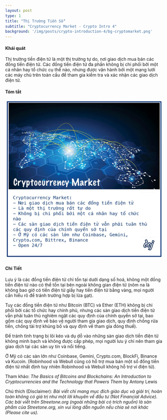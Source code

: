 ```yaml
---
layout: post
type: 1
title: "Thị Trường Tiền Số"
subtitle: "Cryptocurrency Market - Crypto Intro 4"
background: '/img/posts/crypto-introduction-4/bg-cryptomarket.png'
---
```


#### Khái quát

Thị trường tiền điện tử là một thị trường tự do, nơi giao dịch mua bán các đồng tiền điện tử. Các đồng tiền điện tử đa phần không bị chi phối bởi một cá nhân hay tổ chức cụ thể nào, nhưng được vận hành bởi một mạng lưới các máy chủ trên toàn cầu để tham gia kiểm tra và xác nhận các giao dịch điện tử.

#### Tóm tắt
![crypto-introduction-4](/img/posts/crypto-introduction-4/sm-crytomarket.png)

#### Chi Tiết

Lưu ý là các đồng tiền điện tử chỉ tồn tại dưới dạng số hoá, không một đồng tiền điện tử nào có thể tồn tại bên ngoài không gian điện tử (nôm na là không bao giờ có tiền điện tử giấy hay tiền điện tử bằng vàng, mọi người cần hiểu rõ để tránh trường hợp bị lừa gạt).

Tuy các đồng tiền điện tử như Bitcoin (BTC) và Ether (ETH) không bị chi phối bởi các tổ chức hay chính phủ, nhưng các sàn giao dịch tiền điện tử vẫn phải tuân thủ nghiêm ngặt các quy định của chính quyền sở tại, bao gồm các quy định về bảo vệ người tham gia giao dịch, quy định chống rửa tiền, chống tài trợ khủng bố và quy định về tham gia đóng thuế).

Để tránh tình trạng bị lôi kéo và dụ dỗ vào những sàn giao dịch tiền điện tử không minh bạch và không được cấp phép, mọi người lưu ý chỉ nên tham gia giao dịch tại các sàn uy tín và nổi tiếng.

Ở Mỹ có các sàn lớn như Coinbase, Gemini, Crypto.com, BlockFi, Binance và Kucoin. (Robinhood và Webull cũng có hỗ trợ mua bán một số đồng tiền điện tử nhất định tuy nhiên Robinhood và Webull không hỗ trợ ví điện tử).

Tham khảo: *The Basics of Bitcoins and Blockchains: An Introduction to Cryptocurrencies and the Technology that Powers Them* by Antony Lewis

Chú thích (Disclaimer):
*Bài viết chỉ mang mục đích giáo dục và giải trí, hoàn toàn không có giá trị như một lời khuyên về đầu tư (Not Financial Advice).*
*Các bài viết trên Streetone.org (ngoài những bài có trích nguồn) là sản phẩm của Streetone.org, xin vui lòng dẫn nguồn nếu chia sẻ nơi khác (Please cite us).*